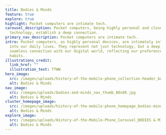```yaml
---
title: Bodies & Minds
feature: true
explore: true
highlight: Pocket computers are intimate tech.
carousel_description: Pocket computers, being highly personal and closely-held
  technology, establish a deep connection.
primary_nav_description: Pocket computers are intimate tech.
intro: Pocket computers, as highly personal devices, are intimately integrated
  into our daily lives. They represent not just technology, but a deep, almost
  seamless connection with our digital world, reflecting our preferences and
  habits.
illustrations_credit:
  link_href: ""
  illustration_text: TTWW
hero_image:
  src: /images/uploads/history-of-the-mobile-phone_collection-header_bodies-minds-600.png
  alt: Bodies & Minds
nav_image:
  src: /images/uploads/bodies-and-minds_nav_thumb_80x80.jpg
  alt: Bodies & Minds
cluster_homepage_image:
  src: /images/uploads/history-of-the-mobile-phone_homepage_bodies-minds-750.jpg
  alt: Bodies & Minds
explore_image:
  src: /images/uploads/History-of-the-Mobile-Phone_Carousel_BODIES & MINDS.jpg
  alt: Bodies & Minds
---
```

